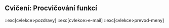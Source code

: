 ## Cvičení: Procvičování funkcí

::exc[cvlekce>pozdravy]
::exc[cvlekce>e-mail]
::exc[cvlekce>prevod-meny]
